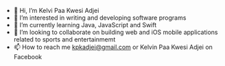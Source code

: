 - 👋 Hi, I’m Kelvi Paa Kwesi Adjei
- 👀 I’m interested in writing and developing software programs
- 🌱 I’m currently learning Java, JavaScript and Swift
- 💞️ I’m looking to collaborate on building web and iOS mobile applications related to sports and entertainmemt
- 📫 How to reach me kpkadjei@gmail.com or Kelvin Paa Kwesi Adjei on Facebook

<!---
kpkadjei1/kpkadjei1 is a ✨ special ✨ repository because its `README.md` (this file) appears on your GitHub profile.
You can click the Preview link to take a look at your changes.
--->
